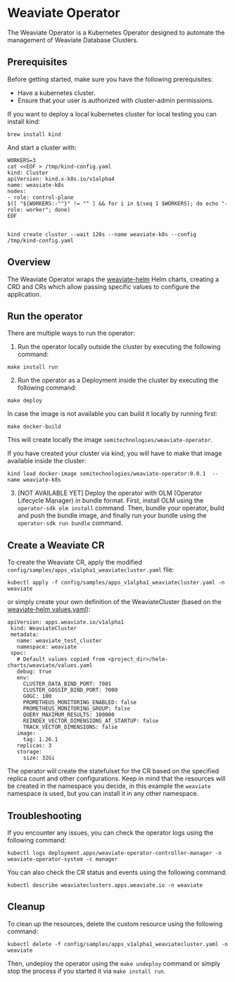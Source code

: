 # Weaviate Operator

The Weaviate Operator is a Kubernetes Operator designed to automate the management of Weaviate Database Clusters.

## Prerequisites

Before getting started, make sure you have the following prerequisites:

- Have a kubernetes cluster.
- Ensure that your user is authorized with cluster-admin permissions.

If you want to deploy a local kubernetes cluster for local testing you can install kind:
```
brew install kind
```

And start a cluster with:
```
WORKERS=3
cat <<EOF > /tmp/kind-config.yaml
kind: Cluster
apiVersion: kind.x-k8s.io/v1alpha4
name: weaviate-k8s
nodes:
- role: control-plane
$([ "${WORKERS:-""}" != "" ] && for i in $(seq 1 $WORKERS); do echo "- role: worker"; done)
EOF


kind create cluster --wait 120s --name weaviate-k8s --config /tmp/kind-config.yaml
```

## Overview

The Weaviate Operator wraps the [weaviate-helm](https://github.com/weaviate/weaviate-helm) Helm charts, creating a CRD and CRs which allow passing specific values to configure the application.


## Run the operator

There are multiple ways to run the operator:

1. Run the operator locally outside the cluster by executing the following command:

```shell
make install run
```

2. Run the operator as a Deployment inside the cluster by executing the following command:

```shell
make deploy
```

In case the image is not available you can build it locally by running first:

```shell
make docker-build
```

This will create locally the image `semitechnologies/weaviate-operator`.

If you have created your cluster via kind, you will have to make that image available inside the cluster:

```shell
kind load docker-image semitechnologies/weaviate-operator:0.0.1  --name weaviate-k8s
```

3. [NOT AVAILABLE YET] Deploy the operator with OLM (Operator Lifecycle Manager) in bundle format. First, install OLM using the `operator-sdk olm install` command. Then, bundle your operator, build and push the bundle image, and finally run your bundle using the `operator-sdk run bundle` command.

## Create a Weaviate CR

To create the Weaviate CR, apply the modified `config/samples/apps_v1alpha1_weaviatecluster.yaml` file:

```shell
kubectl apply -f config/samples/apps_v1alpha1_weaviatecluster.yaml -n weaviate
```

or simply create your own definition of the WeaviateCluster (based on the [weaviate-helm values.yaml](https://github.com/weaviate/weaviate-helm/blob/master/weaviate/values.yaml)):

```
apiVersion: apps.weaviate.io/v1alpha1
 kind: WeaviateCluster
 metadata:
   name: weaviate_test_cluster
   namespace: weaviate
 spec:
   # Default values copied from <project_dir>/helm-charts/weaviate/values.yaml
   debug: true
   env:
     CLUSTER_DATA_BIND_PORT: 7001
     CLUSTER_GOSSIP_BIND_PORT: 7000
     GOGC: 100
     PROMETHEUS_MONITORING_ENABLED: false
     PROMETHEUS_MONITORING_GROUP: false
     QUERY_MAXIMUM_RESULTS: 100000
     REINDEX_VECTOR_DIMENSIONS_AT_STARTUP: false
     TRACK_VECTOR_DIMENSIONS: false
   image:
     tag: 1.26.1
   replicas: 3
   storage:
     size: 32Gi
```

The operator will create the statefulset for the CR based on the specified replica count and other configurations. Keep in mind that the resources will be created in the namespace you decide, in this example the `weaviate` namespace is used, but you can install it in any other namespace. 

## Troubleshooting

If you encounter any issues, you can check the operator logs using the following command:

```shell
kubectl logs deployment.apps/weaviate-operator-controller-manager -n weaviate-operator-system -c manager
```

You can also check the CR status and events using the following command:

```shell
kubectl describe weaviateclusters.apps.weaviate.io -n weaviate
```

## Cleanup

To clean up the resources, delete the custom resource using the following command:

```shell
kubectl delete -f config/samples/apps_v1alpha1_weaviatecluster.yaml -n weaviate
```

Then, undeploy the operator using the `make undeploy` command or simply stop the process if you started it via `make install run`.

